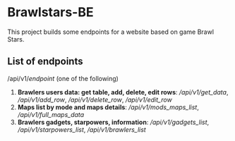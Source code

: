 # Brawlstars-BE

This project builds some endpoints for a website based on game Brawl Stars.

## List of endpoints
/api/v1/_endpoint_ (one of the following)

1. **Brawlers users data: get table, add, delete, edit rows**: */api/v1/get_data*, */api/v1/add_row*, */api/v1/delete_row*, */api/v1/edit_row*
2. **Maps list by mode and maps details**: */api/v1/mods_maps_list*, */api/v1/full_maps_data*
3. **Brawlers gadgets, starpowers, information**: */api/v1/gadgets_list*, */api/v1/starpowers_list*, */api/v1/brawlers_list*


